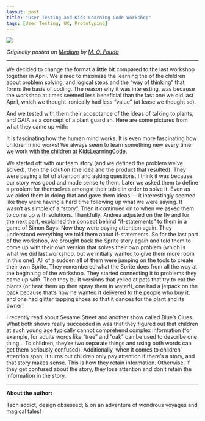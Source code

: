 ```yaml
---
layout: post
title: "User Testing and Kids Learning Code Workshop"
tags: [User Testing, UX, Prototyping]
---
```

![](https://miro.medium.com/v2/resize:fit:1280/format:webp/1*OpTo9JWPwV0nQ5-Q1ZSTAw.jpeg)

*Originally posted on [Medium](https://medium.com/gaiablogs/user-testing-and-kids-learning-code-workshop-5875f004720a) by [M. O. Fouda](https://medium.com/@FoudaMoh)*

---

We decided to change the format a little bit compared to the last workshop together in April. We aimed to maximize the learning the of the children about problem solving, and logical steps and the “way of thinking” that forms the basis of coding. The reason why it was interesting, was because the workshop at times seemed less beneficial than the last one we did last April, which we thought ironically had less “value” (at lease we thought so).

And we tested with them their acceptance of the ideas of talking to plants, and GAIA as a concept of a plant guardian. Here are some pictures from what they came up with:

It is fascinating how the human mind works. It is even more fascinating how children mind works! We always seem to learn something new every time we work with the children at KidsLearningCode.

We started off with our team story (and we defined the problem we’ve solved), then the solution (the idea and the product that resulted). They were paying a lot of attention and asking questions. I think it was because our story was good and made sense to them. Later we asked them to define a problem for themselves amongst their table in order to solve it. Even as we aided them in doing that and gave them ideas — it interestingly seemed like they were having a hard time following up what we were saying. It wasn’t as simple of a “story”. Then it continued on to when we asked them to come up with solutions. Thankfully, Andrea adjusted on the fly and for the next part, explained the concept behind “if-statements” to them in a game of Simon Says. Now they were paying attention again. They understood everything we told them about if-statements. So for the last part of the workshop, we brought back the Sprite story again and told them to come up with their own version that solves their own problem (which is what we did last workshop, but we initially wanted to give them more room in this one). All of a sudden all of them were jumping on the tools to create their own Sprite. They remembered what the Sprite does from all the way at the beginning of the workshop. They started connecting it to problems they came up with. Then they built versions that yelled at pets that try to eat the plants (or heat them up then spray them in water!), one had a jetpack on the back because that’s how he wanted it delivered to the people who buy it, and one had glitter tapping shoes so that it dances for the plant and its owner!

I recently read about Sesame Street and another show called Blue’s Clues. What both shows really succeeded in was that they figured out that children at such young age typically cannot comprehend complex information (for example, for adults words like “tree” and “oak” can be used to describe one thing .. To children, they’re two separate things and using both words can get them seriously confused). Additionally, when it comes to children’ attention span, it turns out children only pay attention if there’s a story, and that story makes sense. This is how they retain information. Otherwise, if they get confused about the story, they lose attention and don’t retain the information in the story.

---

**About the author:**

Tech addict, design obsessed; & on an adventure of wondrous voyages and magical tales!
